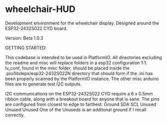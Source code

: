 # wheelchair-HUD
Development environment for the wheelchair display. Designed around the ESP32-2432S022 CYD board.

Version: Beta 1.0.3

GETTING STARTED:

This codebase is intended to be used in PlatformIO. All directories excluding the readme and misc will replace
folders in a esp32 configuration 1:1. 
lv_conf, found in the misc folder, should be placed inside the .pio/libdeps/esp32-2432S022N directory that should form
if the .ini has been properly scanned by the PlatformIO instance.
The other misc arduino files are to generate test I2C outputs.

I2C communications on the ESP32-2432S022 CYD require a 6 x 0.5mm ribbon cable, along with a breakout board for anyone that is sane.
The pins are configured from closest to edge to farthest:
Ground
SDA
SCL
Unused
Unused
Unused
One of the Unuseds is an additonal ground if I recall correctly.
